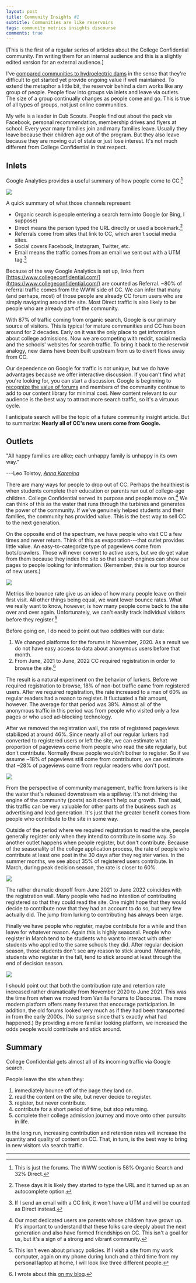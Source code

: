 ```yaml
---
layout: post
title: Community Insights #1
subtitle: Communities are like reservoirs
tags: community metrics insights discourse
comments: true
---
```


[This is the first of a regular series of articles about the College
Confidential community. I'm writing them for an internal audience and
this is a slightly edited version for an external audience.]

I've [compared communities to hydroelectric
dams](https://jlericson.com/2021/03/23/2021_CMX_report.html) in the
sense that they're difficult to get started yet provide ongoing value if
well maintained. To extend the metaphor a little bit, the reservoir
behind a dam works like any group of people. People flow into groups via
inlets and leave via outlets. The size of a group continually changes as
people come and go. This is true of all types of groups, not just online
communities.

My wife is a leader in Cub Scouts. People find out about the pack via
Facebook, personal recommendation, membership drives and flyers at
school. Every year many families join and many families leave. Usually
they leave because their children age out of the program. But they also
leave because they are moving out of state or just lose interest. It's
not much different from College Confidential in that respect.

## Inlets

Google Analytics provides a useful summary of how people come to
CC:[^1]

![](/images/cc_channels.png)

A quick summary of what those channels represent:

-   Organic search is people entering a search term into Google (or
    Bing, I suppose)
-   Direct means the person typed the URL directly or used a
    bookmark.[^2]
-   Referrals come from sites that link to CC, which aren't social media
    sites.
-   Social covers Facebook, Instagram, Twitter, etc.
-   Email means the traffic comes from an email we sent out with a UTM
    tag.[^3]

Because of the way Google Analytics is set up, links from
[https://www.collegeconfidential.com/](https://www.collegeconfidential.com/)
are counted as Referral. \~80% of referral traffic comes from the WWW
side of CC. We can infer that many (and perhaps, most) of those people
are already CC forum users who are simply navigating around the site.
Most Direct traffic is also likely to be people who are already part of
the community.

With 87% of traffic coming from organic search, Google is our primary
source of visitors. This is typical for mature communities and CC has
been around for 2 decades. Early on it was the only place to get
information about college admissions. Now we are competing with reddit,
social media and the schools' websites for search traffic. To bring it
back to the reservoir analogy, new dams have been built upstream from us
to divert flows away from CC.

Our dependence on Google for traffic is not unique, but we do have
advantages because we offer interactive discussion. If you can't find
what you\'re looking for, you can start a discussion. Google is
beginning to [recognize the value of
forums](https://blog.google/products/search/google-search-discussions-forums-news/)
and members of the community continue to add to our content library for
minimal cost. New content relevant to our audience is the best way to
attract more search traffic, so it's a virtuous cycle.

I anticipate search will be the topic of a future community insight
article. But to summarize: **Nearly all of CC's new users come from
Google.**

## Outlets

"All happy families are alike; each unhappy family is unhappy in its own
way."

---Leo Tolstoy, [*Anna
Karenina*](https://en.wikipedia.org/wiki/Anna_Karenina_principle)

There are many ways for people to drop out of CC. Perhaps the healthiest
is when students complete their education or parents run out of
college-age children. College Confidential served its purpose and people
move on.[^4] We can think of this as the water that runs through the
turbines and generates the power of the community. If we've genuinely
helped students and their families, the community has provided value.
This is the best way to sell CC to the next generation.

On the opposite end of the spectrum, we have people who visit CC a few
times and never return. Think of this as evaporation---that outlet
provides little value. An easy-to-categorize type of pageviews come from
bots/crawlers. Those will never convert to active users, but we do get
value from them because they index the site so that search engines can
show our pages to people looking for information. (Remember, this is our
top source of new users.)

![](/images/cc_pageviews.png)

Metrics like bounce rate give us an idea of how many people leave on
their first visit. All other things being equal, we want lower bounce
rates. What we really want to know, however, is how many people come
back to the site over and over again. Unfortunately, we can't easily
track individual visitors before they register.[^5]

Before going on, I do need to point out two oddities with our data:

1.  We changed platforms for the forums in November, 2020. As a result
    we do not have easy access to data about anonymous users before that
    month.
2.  From June, 2021 to June, 2022 CC required registration in order to
    browse the site.[^6]

The result is a natural experiment on the behavior of lurkers. Before we
required registration to browse, 18% of non-bot traffic came from
registered users. After we required registration, the rate
increased to a max of 60% as regular readers had a reason to register.
It fluctuated a fair amount, however. The average for that period was
38%. Almost all of the anonymous traffic in this period was from people
who visited only a few pages or who used ad-blocking technology.

After we removed the registration wall, the rate of registered pageviews
stabilized at around 46%. Since nearly all of our regular lurkers had
converted to registered users or left the site, we can estimate what
proportion of pageviews come from people who read the site regularly,
but don't contribute. Normally these people wouldn't bother to register.
So if we assume \~18% of pageviews still come from contributors, we can
estimate that \~28% of pageviews come from regular readers who don't
post.

![](/images/cc_registered_traffic.png)

From the perspective of community management, traffic from lurkers is
like the water that's released downstream via a spillway. It's not
driving the engine of the community (posts) so it doesn't help our
growth. That said, this traffic can be very valuable for other parts of
the business such as advertising and lead generation. It's just that the
greater benefit comes from people who contribute to the site in some
way.

Outside of the period where we required registration to read the site,
people generally register only when they intend to contribute in some
way. So another outlet happens when people register, but don't
contribute. Because of the seasonality of the college application
process, the rate of people who contribute at least one post in the 30
days after they register varies. In the summer months, we see
about 35% of registered users contribute. In March, during peak decision
season, the rate is closer to 60%.

![](/images/CC_contribution_rate.png)

The rather dramatic dropoff from June 2021 to June 2022 coincides with
the registration wall. Many people who had no intention of contributing
registered so that they could read the site. One might hope that they
would decide to contribute now that they had an account to do so, but
very few actually did. The jump from lurking to contributing has always
been large.

Finally we have people who register, maybe contribute for a while and
then leave for whatever reason. Again this is highly seasonal. People
who register in March tend to be students who want to interact with
other students who applied to the same schools they did. After regular
decision season, those students don't see any reason to stick around.
Meanwhile, students who register in the fall, tend to stick around at
least through the end of decision season.


![](/images/CC_retention_rate.png)


I should point out that both the contribution rate and retention rate
increased rather dramatically from November 2020 to June 2021. This was
the time from when we moved from Vanilla Forums to Discourse. The more
modern platform offers many features that encourage participation. In
addition, the old forums looked very much as if they had been
transported in from the early 2000s. (No surprise since that's exactly
what had happened.) By providing a more familiar looking platform, we
increased the odds people would contribute and stick around.

## Summary

College Confidential gets almost all of its incoming traffic via Google
search.

People leave the site when they:

1.  immediately bounce off of the page they land on.
2.  read the content on the site, but never decide to register.
3.  register, but never contribute.
4.  contribute for a short period of time, but stop returning.
5.  complete their college admission journey and move onto other
    pursuits in life.

In the long run, increasing contribution and retention rates will
increase the quantity and quality of content on CC. That, in turn, is
the best way to bring in new visitors via search traffic.

---


[^1]:  This is just the forums. The WWW section is 58% Organic Search
    and 32% Direct.

[^2]:  These days it is likely they started to type the URL and it
    turned up as an autocomplete option.

[^3]:  If I send an email with a CC link, it won't have a UTM and will
    be counted as Direct instead.

[^4]:  Our most dedicated users are parents whose children have grown
    up. It's important to understand that these folks care deeply about
    the next generation and also have formed friendships on CC. This
    isn't a goal for us, but it's a sign of a strong and vibrant
    community.

[^5]:  This isn't even about privacy policies. If I visit a site from my
    work computer, again on my phone during lunch and a third time from
    my personal laptop at home, I will look like three different people.

[^6]:  I wrote about this [on my
    blog](https://jlericson.com/2022/10/14/registration_drives.html).
